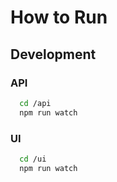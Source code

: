# How to Run

## Development

### API

```bash
  cd /api
  npm run watch
```

### UI

```bash
  cd /ui
  npm run watch
```

